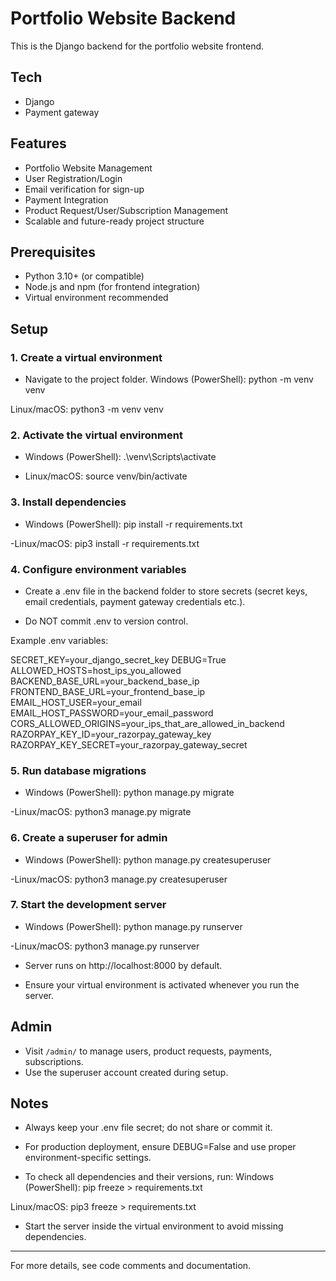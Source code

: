 # Portfolio Website Backend

This is the Django backend for the portfolio website frontend.

## Tech
- Django
- Payment gateway

## Features
- Portfolio Website Management
- User Registration/Login
- Email verification for sign-up
- Payment Integration
- Product Request/User/Subscription Management
- Scalable and future-ready project structure

## Prerequisites

- Python 3.10+ (or compatible)
- Node.js and npm (for frontend integration)
- Virtual environment recommended

## Setup

### 1. Create a virtual environment
- Navigate to the project folder. 
Windows (PowerShell): 
python -m venv venv

Linux/macOS:
python3 -m venv venv

### 2. Activate the virtual environment
- Windows (PowerShell):
.\venv\Scripts\activate

- Linux/macOS:
source venv/bin/activate

### 3. Install dependencies
- Windows (PowerShell):
pip install -r requirements.txt

-Linux/macOS:
pip3 install -r requirements.txt

### 4. Configure environment variables
- Create a .env file in the backend folder to store secrets (secret keys, email credentials, payment gateway credentials etc.).

- Do NOT commit .env to version control.

Example .env variables:

SECRET_KEY=your_django_secret_key
DEBUG=True
ALLOWED_HOSTS=host_ips_you_allowed
BACKEND_BASE_URL=your_backend_base_ip
FRONTEND_BASE_URL=your_frontend_base_ip
EMAIL_HOST_USER=your_email
EMAIL_HOST_PASSWORD=your_email_password
CORS_ALLOWED_ORIGINS=your_ips_that_are_allowed_in_backend
RAZORPAY_KEY_ID=your_razorpay_gateway_key
RAZORPAY_KEY_SECRET=your_razorpay_gateway_secret

### 5. Run database migrations
- Windows (PowerShell):
python manage.py migrate

-Linux/macOS:
python3 manage.py migrate

### 6. Create a superuser for admin
- Windows (PowerShell):
python manage.py createsuperuser

-Linux/macOS:
python3 manage.py createsuperuser

### 7. Start the development server
- Windows (PowerShell):
python manage.py runserver

-Linux/macOS:
python3 manage.py runserver

- Server runs on http://localhost:8000 by default.

- Ensure your virtual environment is activated whenever you run the server.

## Admin
- Visit `/admin/` to manage users, product requests, payments, subscriptions.
- Use the superuser account created during setup.

## Notes
- Always keep your .env file secret; do not share or commit it.

- For production deployment, ensure DEBUG=False and use proper environment-specific settings.

- To check all dependencies and their versions, run:
Windows (PowerShell):
pip freeze > requirements.txt

Linux/macOS:
pip3 freeze > requirements.txt

- Start the server inside the virtual environment to avoid missing dependencies.

---

For more details, see code comments and documentation.

